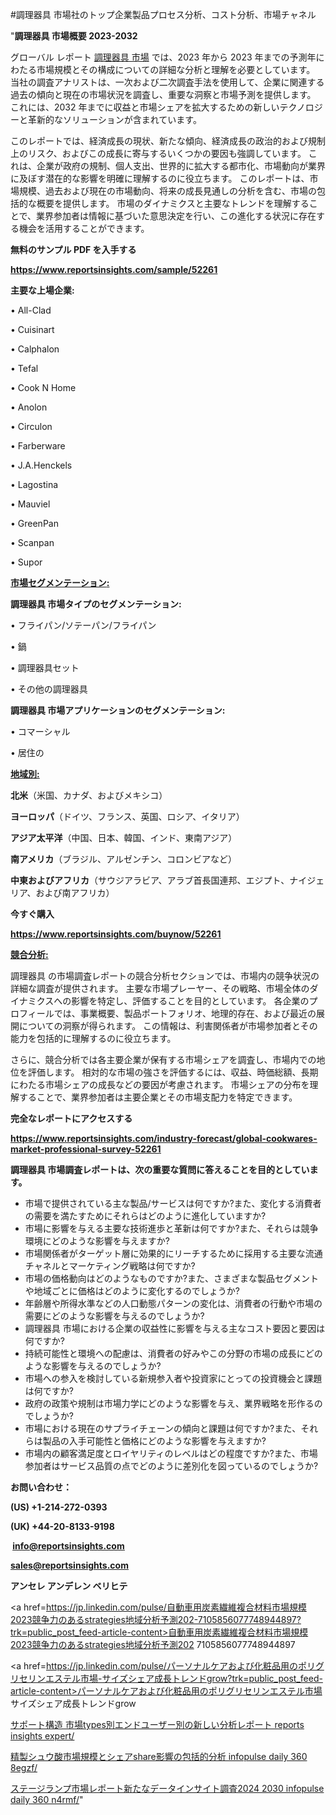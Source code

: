 #調理器具 市場社のトップ企業製品プロセス分析、コスト分析、市場チャネル

"<strong>調理器具 市場概要 2023-2032</strong>

グローバル レポート <a href=https://www.reportsinsights.com/sample/52261>調理器具 市場</a> では、2023 年から 2023 年までの予測年にわたる市場規模とその構成についての詳細な分析と理解を必要としています。 当社の調査アナリストは、一次および二次調査手法を使用して、企業に関連する過去の傾向と現在の市場状況を調査し、重要な洞察と市場予測を提供します。 これには、2032 年までに収益と市場シェアを拡大​​するための新しいテクノロジーと革新的なソリューションが含まれています。

このレポートでは、経済成長の現状、新たな傾向、経済成長の政治的および規制上のリスク、およびこの成長に寄与するいくつかの要因も強調しています。 これは、企業が政府の規制、個人支出、世界的に拡大する都市化、市場動向が業界に及ぼす潜在的な影響を明確に理解するのに役立ちます。 このレポートは、市場規模、過去および現在の市場動向、将来の成長見通しの分析を含む、市場の包括的な概要を提供します。 市場のダイナミクスと主要なトレンドを理解することで、業界参加者は情報に基づいた意思決定を行い、この進化する状況に存在する機会を活用することができます。

<strong><b>無料のサンプル PDF を入手する</b></strong>

<a href=https://www.reportsinsights.com/sample/52261><strong><u>https://www.reportsinsights.com/sample/52261</u></strong></a>

<strong>主要な上場企業:</strong>

• All-Clad

• Cuisinart

• Calphalon

• Tefal

• Cook N Home

• Anolon

• Circulon

• Farberware

• J.A.Henckels

• Lagostina

• Mauviel

• GreenPan

• Scanpan

• Supor

<strong><u>市場セグメンテーション</u></strong><strong><u>:</u></strong>

<strong>調理器具 市場タイプのセグメンテーション:</strong>

• フライパン/ソテーパン/フライパン

• 鍋

• 調理器具セット

• その他の調理器具

<strong>調理器具 市場アプリケーションのセグメンテーション:</strong>

• コマーシャル

• 居住の

<strong><u>地域別</u></strong><strong><u>:</u></strong>

<strong>北米</strong>（米国、カナダ、およびメキシコ）

<strong>ヨーロッパ</strong>（ドイツ、フランス、英国、ロシア、イタリア）

<strong>アジア太平洋</strong>（中国、日本、韓国、インド、東南アジア）

<strong>南アメリカ</strong>（ブラジル、アルゼンチン、コロンビアなど）

<strong>中東およびアフリカ</strong>（サウジアラビア、アラブ首長国連邦、エジプト、ナイジェリア、および南アフリカ）

<strong>今すぐ購入</strong>

<a href=https://www.reportsinsights.com/buynow/52261><strong><u>https://www.reportsinsights.com/buynow/52261</u></strong></a>

<strong><u>競合分析:</u></strong>

調理器具 の市場調査レポートの競合分析セクションでは、市場内の競争状況の詳細な調査が提供されます。 主要な市場プレーヤー、その戦略、市場全体のダイナミクスへの影響を特定し、評価することを目的としています。 各企業のプロフィールでは、事業概要、製品ポートフォリオ、地理的存在、および最近の展開についての洞察が得られます。 この情報は、利害関係者が市場参加者とその能力を包括的に理解するのに役立ちます。

さらに、競合分析では各主要企業が保有する市場シェアを調査し、市場内での地位を評価します。 相対的な市場の強さを評価するには、収益、時価総額、長期にわたる市場シェアの成長などの要因が考慮されます。 市場シェアの分布を理解することで、業界参加者は主要企業とその市場支配力を特定できます。

<strong>完全なレポートにアクセスする</strong>

<a href=https://www.reportsinsights.com/industry-forecast/global-cookwares-market-professional-survey-52261><strong><u><b>https://www.reportsinsights.com/industry-forecast/global-cookwares-market-professional-survey-52261</b></u></strong></a>

<strong><b>調理器具 市場調査レポートは、次の重要な質問に答えることを目的としています。</b></strong>
<ul>
  <li>市場で提供されている主な製品/サービスは何ですか?また、変化する消費者の需要を満たすためにそれらはどのように進化していますか?</li>
  <li>市場に影響を与える主要な技術進歩と革新は何ですか?また、それらは競争環境にどのような影響を与えますか?</li>
  <li>市場関係者がターゲット層に効果的にリーチするために採用する主要な流通チャネルとマーケティング戦略は何ですか?</li>
  <li>市場の価格動向はどのようなものですか?また、さまざまな製品セグメントや地域ごとに価格はどのように変化するのでしょうか?</li>
  <li>年齢層や所得水準などの人口動態パターンの変化は、消費者の行動や市場の需要にどのような影響を与えるのでしょうか?</li>
  <li>調理器具 市場における企業の収益性に影響を与える主なコスト要因と要因は何ですか?</li>
  <li>持続可能性と環境への配慮は、消費者の好みやこの分野の市場の成長にどのような影響を与えるのでしょうか?</li>
  <li>市場への参入を検討している新規参入者や投資家にとっての投資機会と課題は何ですか?</li>
  <li>政府の政策や規制は市場力学にどのような影響を与え、業界戦略を形作るのでしょうか?</li>
  <li>市場における現在のサプライチェーンの傾向と課題は何ですか?また、それらは製品の入手可能性と価格にどのような影響を与えますか?</li>
  <li>市場内の顧客満足度とロイヤリティのレベルはどの程度ですか?また、市場参加者はサービス品質の点でどのように差別化を図っているのでしょうか?</li>
</ul>
<strong>お問い合わせ：</strong>

<strong>(US) +1-214-272-0393</strong>

<strong>(UK) +44-20-8133-9198</strong>

<strong> </strong><a href=info@reportsinsights.com><strong><u>info@reportsinsights.com</u></strong></a>

<a href=sales@reportsinsights.com><strong><u>sales@reportsinsights.com</u></strong></a>

<strong>アンセレ アンデレン ベリヒテ</strong>

<a href=https://jp.linkedin.com/pulse/自動車用炭素繊維複合材料市場規模2023競争力のあるstrategies地域分析予測202-7105856077748944897?trk=public_post_feed-article-content>自動車用炭素繊維複合材料市場規模2023競争力のあるstrategies地域分析予測202 7105856077748944897</a>

<a href=https://jp.linkedin.com/pulse/パーソナルケアおよび化粧品用のポリグリセリンエステル市場-サイズシェア成長トレンドgrow?trk=public_post_feed-article-content>パーソナルケアおよび化粧品用のポリグリセリンエステル市場 サイズシェア成長トレンドgrow</a>

<a href=https://www.linkedin.com/pulse/サポート構造-市場types別エンドユーザー別の新しい分析レポート-reports-insights-expert/>サポート構造 市場types別エンドユーザー別の新しい分析レポート reports insights expert/</a>

<a href=https://www.linkedin.com/pulse/精製シュウ酸市場規模とシェアshare影響の包括的分析-infopulse-daily-360-8egzf/>精製シュウ酸市場規模とシェアshare影響の包括的分析 infopulse daily 360 8egzf/</a>

<a href=https://www.linkedin.com/pulse/ステージランプ市場レポート新たなデータインサイト調査2024-2030-infopulse-daily-360-n4rmf/>ステージランプ市場レポート新たなデータインサイト調査2024 2030 infopulse daily 360 n4rmf/</a>"
